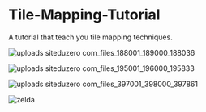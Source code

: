 # Tile-Mapping-Tutorial
A tutorial that teach you tile mapping techniques.


![uploads siteduzero com_files_188001_189000_188036](https://github.com/raytomely/Tile-Mapping-Tutorial/assets/45993451/b9566d20-bb6c-47b0-9a49-acab65dc1f2a)


![uploads siteduzero com_files_195001_196000_195833](https://github.com/raytomely/Tile-Mapping-Tutorial/assets/45993451/24405e3a-17e2-4842-b4e7-57181909b7bb)


![uploads siteduzero com_files_397001_398000_397861](https://github.com/raytomely/Tile-Mapping-Tutorial/assets/45993451/e947ff4c-6323-427a-8bed-90900d32bf7d)


![zelda](https://github.com/raytomely/Tile-Mapping-Tutorial/assets/45993451/636d7fa2-7c05-4b54-ba1a-4390461f5618)
